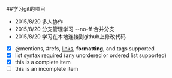 ##学习git的项目

* 2015/8/20 多人协作
* 2015/8/20 分支管理学习 --no-ff 合并分支
* 2015/8/20 学习在本地连接到github上修改代码

- [x] @mentions, #refs, [links](), **formatting**, and <del>tags</del> supported
- [x] list syntax required (any unordered or ordered list supported)
- [x] this is a complete item
- [ ] this is an incomplete item
